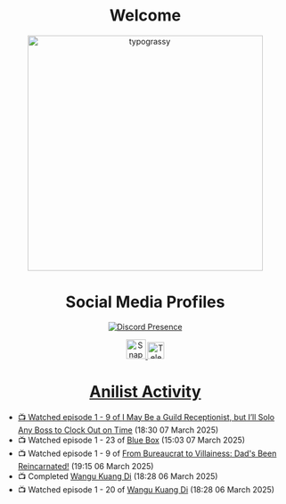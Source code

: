 <div align="center">

# Welcome
<a href="https://github.com/kawarimidoll/typograssy">
    <img alt="typograssy" src="https://typograssy.deno.dev/api?text=%E3%82%88%E3%81%86%E3%81%93%E3%81%9D%E3%81%BF%E3%81%AA%E3%81%95%E3%82%93%20-%20Sheby--&&l0=none&l1=82d9d0&l2=027353&l3=038c4c&l4=01402e&bg=none&frame=none&speed=100&comment=" width="421.99">
</a>

</div>

<div align="center">

# Social Media Profiles

[![Discord Presence](https://lanyard.cnrad.dev/api/612532963938271232)](https://discord.com/users/612532963938271232)


<a href="https://www.snapchat.com/add/a.sheby" title="Snapchat Profile">
    <img src="https://www.freepnglogos.com/uploads/snapchat-logo-png-0.png" width="35" alt="Snapchat Logo" />


<a href="https://t.me/ASheby" title="Telegram Profile">
    <img src="https://www.freepnglogos.com/uploads/telegram-logo-png-0.png" width="30" alt="Telegram Logo" />


</div>

<div align="center">

# Anilist Activity

</div>

<!-- ANILIST_ACTIVITY:start -->

-   📺 Watched episode 1 - 9 of [I May Be a Guild Receptionist, but I’ll Solo Any Boss to Clock Out on Time](https://anilist.co/anime/167143) (18:30 07 March 2025)
-   📺 Watched episode 1 - 23 of [Blue Box](https://anilist.co/anime/170942) (15:03 07 March 2025)
-   📺 Watched episode 1 - 9 of [From Bureaucrat to Villainess: Dad's Been Reincarnated!](https://anilist.co/anime/172453) (19:15 06 March 2025)
-   📺 Completed [Wangu Kuang Di](https://anilist.co/anime/177444) (18:28 06 March 2025)
-   📺 Watched episode 1 - 20 of [Wangu Kuang Di](https://anilist.co/anime/177444) (18:28 06 March 2025)

<!-- ANILIST_ACTIVITY:end -->
